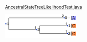 [AncestralStateTreeLikelihoodTest.java](https://github.com/beast-dev/beast-mcmc/blob/master/src/test/dr/evomodel/treelikelihood/AncestralStateTreeLikelihoodTest.java)

![tree figure](treefig.png)
